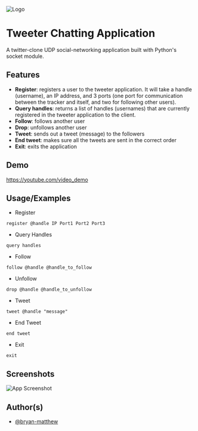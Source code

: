 
![Logo](https://i.ibb.co/4MPGGhX/tweeter-logo.png)


# Tweeter Chatting Application

A twitter-clone UDP social-networking application built with Python's socket module.



## Features
- **Register**: registers a user to the tweeter application. It will take a handle (username), an IP address, and 3 ports (one port for communication between the tracker and itself, and two for following other users).
- **Query handles**: returns a list of handles (usernames) that are currently registered in the tweeter application to the client.
- **Follow**: follows another user
- **Drop**: unfollows another user
- **Tweet**: sends out a tweet (message) to the followers
- **End tweet**: makes sure all the tweets are sent in the correct order
- **Exit**: exits the application 

## Demo

https://youtube.com/video_demo

## Usage/Examples

- Register
```command
register @handle IP Port1 Port2 Port3
```
- Query Handles
```command
query handles
```
- Follow
```command
follow @handle @handle_to_follow
```
- Unfollow
```command
drop @handle @handle_to_unfollow
```
- Tweet
```command
tweet @handle "message"
```
- End Tweet
```command
end tweet
```
- Exit
```command
exit
```



## Screenshots

![App Screenshot](https://via.placeholder.com/468x300?text=App+Screenshot+Here)


## Author(s)
- [@bryan-matthew](https://www.github.com/bryan-matthew)

